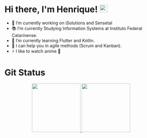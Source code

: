 <!--
**HenriqueHartmann/HenriqueHartmann** is a ✨ _special_ ✨ repository because its `README.md` (this file) appears on your GitHub profile.

Here are some ideas to get you started:

- 🔭 I’m currently working on ...
- 🌱 I’m currently learning ...
- 👯 I’m looking to collaborate on ...
- 🤔 I’m looking for help with ...
- 💬 Ask me about ...
- 📫 How to reach me: ...
- 😄 Pronouns: ...
- ⚡ Fun fact: ...
-->

<h1 align = "justify"> Hi there, I'm Henrique! <img src="https://media.giphy.com/media/hvRJCLFzcasrR4ia7z/giphy.gif" width="25px"></h1>

<!-- <p align="left"><img src="https://komarev.com/ghpvc/?username=HenriqueHartmann" alt="Henrique Luiz Hartmann" /></p> -->

- 🔭 I’m currently working on iSolutions and Sensetal
- 📚 I’m currently Studying Information Systems at Instituto Federal Catarinense.
- 🌱 I’m currently learning Flutter and Kotlin.
- 💬 I can help you in agile methods (Scrum and Kanban).
- ⚡ I like to watch anime :dolls:

# Git Status
<p align='center'>
   <a href="https://github.com/HenriqueHartmann">
  <img height="160em" src="https://github-readme-stats.vercel.app/api?username=HenriqueHartmann&show_icons=true&count_private=true&theme=dark&show_icons=true&include_all_commits=true" />
  <img height="160em" src="https://github-readme-stats.vercel.app/api/top-langs/?username=HenriqueHartmann&hide=TeX&theme=dark&layout=compact" />
</div>
   
<!--
<div style="display: inline_block"><br>
   
  <img align="center" alt="HLH-Python" height="30" width="40" src="https://raw.githubusercontent.com/devicons/devicon/master/icons/python/python-original.svg">
  <img align="center" alt="HLH-HTML" height="30" width="40" src="https://raw.githubusercontent.com/devicons/devicon/master/icons/html5/html5-original.svg">
  <img align="center" alt="HLH-CSS" height="30" width="40" src="https://raw.githubusercontent.com/devicons/devicon/master/icons/css3/css3-original.svg">
  <img align="center" alt="HLH-MySql" height="30" width="40" src="https://cdn.jsdelivr.net/gh/devicons/devicon/icons/mysql/mysql-original.svg">
  <img align="center" alt="HLH-Git" height="30" width="40" src="https://cdn.jsdelivr.net/gh/devicons/devicon/icons/git/git-original.svg">
  <img align="center" alt="HLH-GitHub" height="30" width="40" src="https://cdn.jsdelivr.net/gh/devicons/devicon/icons/github/github-original.svg">
  <img align="center" alt="HLH-VsCode" height="30" width="40" src="https://cdn.jsdelivr.net/gh/devicons/devicon/icons/vscode/vscode-original.svg">
</div>
-->
##

<!--
<a href="https://br.linkedin.com/in/henrique-luiz-hartmann-786266185" target="_blank"><img src="https://img.shields.io/badge/-Linkedin-blue?style=flat-square&logo=Linkedin&logoColor=white&link" target="_blank"></a> 

 ![Snake animation](https://github.com/rafaballerini/rafaballerini/blob/output/github-contribution-grid-snake.svg) -->
